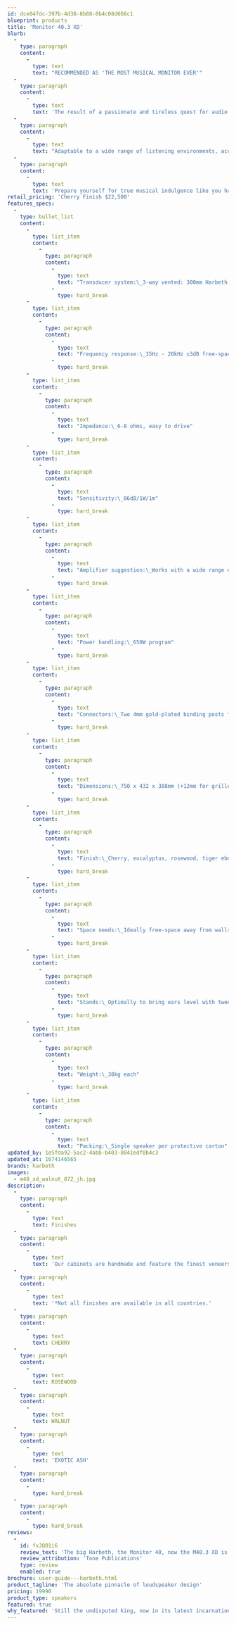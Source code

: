 ```yaml
---
id: dce04fdc-397b-4d38-8b88-0b4c08d666c1
blueprint: products
title: 'Monitor 40.3 XD'
blurb:
  -
    type: paragraph
    content:
      -
        type: text
        text: "RECOMMENDED AS 'THE MOST MUSICAL MONITOR EVER'"
  -
    type: paragraph
    content:
      -
        type: text
        text: 'The result of a passionate and tireless quest for audio perfection. Built on the success of the global award-winning M40.2 40th Anniversary, this new generation Harbeth achieves a leap in performance delivery. Stunning realism, expansive bass and lifelike transparency delivers an ultimate experience for even the most critical listener.'
  -
    type: paragraph
    content:
      -
        type: text
        text: "Adaptable to a wide range of listening environments, accurate across the entire audio band, emotionally engaging and easy to drive, the M40.3 XD takes the acclaimed Harbeth sound to a new level.\_\_"
  -
    type: paragraph
    content:
      -
        type: text
        text: 'Prepare yourself for true musical indulgence like you have never experienced before.'
retail_pricing: 'Cherry Finish $22,500'
features_specs:
  -
    type: bullet_list
    content:
      -
        type: list_item
        content:
          -
            type: paragraph
            content:
              -
                type: text
                text: "Transducer system:\_3-way vented: 300mm Harbeth bass unit; 200mm RADIAL2™ mid; 25mm ferro-cooled soft dome tweeter"
              -
                type: hard_break
      -
        type: list_item
        content:
          -
            type: paragraph
            content:
              -
                type: text
                text: "Frequency response:\_35Hz - 20kHz ±3dB free-space, grille on, smooth off-axis response"
              -
                type: hard_break
      -
        type: list_item
        content:
          -
            type: paragraph
            content:
              -
                type: text
                text: "Impedance:\_6-8 ohms, easy to drive"
              -
                type: hard_break
      -
        type: list_item
        content:
          -
            type: paragraph
            content:
              -
                type: text
                text: "Sensitivity:\_86dB/1W/1m"
              -
                type: hard_break
      -
        type: list_item
        content:
          -
            type: paragraph
            content:
              -
                type: text
                text: "Amplifier suggestion:\_Works with a wide range of amplifiers, suggested from 35W/channel."
              -
                type: hard_break
      -
        type: list_item
        content:
          -
            type: paragraph
            content:
              -
                type: text
                text: "Power handling:\_650W program"
              -
                type: hard_break
      -
        type: list_item
        content:
          -
            type: paragraph
            content:
              -
                type: text
                text: "Connectors:\_Two 4mm gold-plated binding posts for wires or plugs"
              -
                type: hard_break
      -
        type: list_item
        content:
          -
            type: paragraph
            content:
              -
                type: text
                text: "Dimensions:\_750 x 432 x 388mm (+12mm for grille and binding posts)"
              -
                type: hard_break
      -
        type: list_item
        content:
          -
            type: paragraph
            content:
              -
                type: text
                text: "Finish:\_Cherry, eucalyptus, rosewood, tiger ebony."
              -
                type: hard_break
      -
        type: list_item
        content:
          -
            type: paragraph
            content:
              -
                type: text
                text: "Space needs:\_Ideally free-space away from walls."
              -
                type: hard_break
      -
        type: list_item
        content:
          -
            type: paragraph
            content:
              -
                type: text
                text: "Stands:\_Optimally to bring ears level with tweeters. (Tweeter: 660mm up from cabinet base)"
              -
                type: hard_break
      -
        type: list_item
        content:
          -
            type: paragraph
            content:
              -
                type: text
                text: "Weight:\_38kg each"
              -
                type: hard_break
      -
        type: list_item
        content:
          -
            type: paragraph
            content:
              -
                type: text
                text: "Packing:\_Single speaker per protective carton"
updated_by: 1e5fda92-5ac2-4abb-b403-8041edf0b4c3
updated_at: 1674146565
brands: harbeth
images:
  - m40_xd_walnut_072_jh.jpg
description:
  -
    type: paragraph
    content:
      -
        type: text
        text: Finishes
  -
    type: paragraph
    content:
      -
        type: text
        text: 'Our cabinets are handmade and feature the finest veneers. Please note that veneers vary in both colour, shade and grain structure, particularly our Tamo Ash veneer.'
  -
    type: paragraph
    content:
      -
        type: text
        text: '*Not all finishes are available in all countries.'
  -
    type: paragraph
    content:
      -
        type: text
        text: CHERRY
  -
    type: paragraph
    content:
      -
        type: text
        text: ROSEWOOD
  -
    type: paragraph
    content:
      -
        type: text
        text: WALNUT
  -
    type: paragraph
    content:
      -
        type: text
        text: 'EXOTIC ASH'
  -
    type: paragraph
    content:
      -
        type: hard_break
  -
    type: paragraph
    content:
      -
        type: hard_break
reviews:
  -
    id: fxJQO1i6
    review_text: 'The big Harbeth, the Monitor 40, now the M40.3 XD is an entirely different experience. The top Harbeth speaker has the weight and the depth to play any kind of music, at any volume level you need. You can play Tool loud – and get into it. But these speakers do so much more'
    review_attribution: 'Tone Publications'
    type: review
    enabled: true
brochure: user-guide---harbeth.html
product_tagline: 'The absolute pinnacle of loudspeaker design'
pricing: 19990
product_type: speakers
featured: true
why_featured: 'Still the undisputed king, now in its latest incarnation -- and currently with special pricing available.'
---
```

